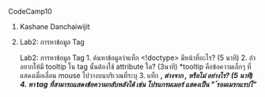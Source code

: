 CodeCamp10
1. Kashane Danchaiwijit
2. Lab2: การหาข้อมูล Tag

    Lab2: การหาข้อมูล Tag
        1. ค้นหาข้อมูลว่าแท็ก <!doctype> มีหน้าที่อะไร? (5 นาที)
        2. ถ้าอยากให้มี tooltip ใน tag นั้นต้องใช้ attribute ใด? (3นาที)
            *tooltip คือข้อความเล็กๆ ที่แสดงเมื่อเลื่อน mouse ไปวางบนบริเวณที่ระบุ
        3. แท็ก <b>, <i> ต่างจาก <strong>, <em> หรือไม่ อย่างไร? (5 นาที)
        4. หา tag ที่สามารถแสดงข้อความกลับหลังได้
            เช่น โปรแกรมเมอร์ แสดงเป็น " ์รอมเมรกแรปโ"